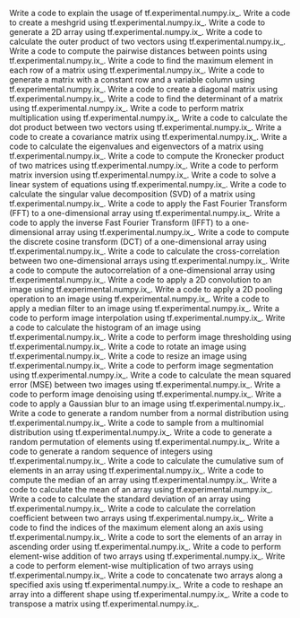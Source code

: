 Write a code to explain the usage of tf.experimental.numpy.ix_.
Write a code to create a meshgrid using tf.experimental.numpy.ix_.
Write a code to generate a 2D array using tf.experimental.numpy.ix_.
Write a code to calculate the outer product of two vectors using tf.experimental.numpy.ix_.
Write a code to compute the pairwise distances between points using tf.experimental.numpy.ix_.
Write a code to find the maximum element in each row of a matrix using tf.experimental.numpy.ix_.
Write a code to generate a matrix with a constant row and a variable column using tf.experimental.numpy.ix_.
Write a code to create a diagonal matrix using tf.experimental.numpy.ix_.
Write a code to find the determinant of a matrix using tf.experimental.numpy.ix_.
Write a code to perform matrix multiplication using tf.experimental.numpy.ix_.
Write a code to calculate the dot product between two vectors using tf.experimental.numpy.ix_.
Write a code to create a covariance matrix using tf.experimental.numpy.ix_.
Write a code to calculate the eigenvalues and eigenvectors of a matrix using tf.experimental.numpy.ix_.
Write a code to compute the Kronecker product of two matrices using tf.experimental.numpy.ix_.
Write a code to perform matrix inversion using tf.experimental.numpy.ix_.
Write a code to solve a linear system of equations using tf.experimental.numpy.ix_.
Write a code to calculate the singular value decomposition (SVD) of a matrix using tf.experimental.numpy.ix_.
Write a code to apply the Fast Fourier Transform (FFT) to a one-dimensional array using tf.experimental.numpy.ix_.
Write a code to apply the inverse Fast Fourier Transform (IFFT) to a one-dimensional array using tf.experimental.numpy.ix_.
Write a code to compute the discrete cosine transform (DCT) of a one-dimensional array using tf.experimental.numpy.ix_.
Write a code to calculate the cross-correlation between two one-dimensional arrays using tf.experimental.numpy.ix_.
Write a code to compute the autocorrelation of a one-dimensional array using tf.experimental.numpy.ix_.
Write a code to apply a 2D convolution to an image using tf.experimental.numpy.ix_.
Write a code to apply a 2D pooling operation to an image using tf.experimental.numpy.ix_.
Write a code to apply a median filter to an image using tf.experimental.numpy.ix_.
Write a code to perform image interpolation using tf.experimental.numpy.ix_.
Write a code to calculate the histogram of an image using tf.experimental.numpy.ix_.
Write a code to perform image thresholding using tf.experimental.numpy.ix_.
Write a code to rotate an image using tf.experimental.numpy.ix_.
Write a code to resize an image using tf.experimental.numpy.ix_.
Write a code to perform image segmentation using tf.experimental.numpy.ix_.
Write a code to calculate the mean squared error (MSE) between two images using tf.experimental.numpy.ix_.
Write a code to perform image denoising using tf.experimental.numpy.ix_.
Write a code to apply a Gaussian blur to an image using tf.experimental.numpy.ix_.
Write a code to generate a random number from a normal distribution using tf.experimental.numpy.ix_.
Write a code to sample from a multinomial distribution using tf.experimental.numpy.ix_.
Write a code to generate a random permutation of elements using tf.experimental.numpy.ix_.
Write a code to generate a random sequence of integers using tf.experimental.numpy.ix_.
Write a code to calculate the cumulative sum of elements in an array using tf.experimental.numpy.ix_.
Write a code to compute the median of an array using tf.experimental.numpy.ix_.
Write a code to calculate the mean of an array using tf.experimental.numpy.ix_.
Write a code to calculate the standard deviation of an array using tf.experimental.numpy.ix_.
Write a code to calculate the correlation coefficient between two arrays using tf.experimental.numpy.ix_.
Write a code to find the indices of the maximum element along an axis using tf.experimental.numpy.ix_.
Write a code to sort the elements of an array in ascending order using tf.experimental.numpy.ix_.
Write a code to perform element-wise addition of two arrays using tf.experimental.numpy.ix_.
Write a code to perform element-wise multiplication of two arrays using tf.experimental.numpy.ix_.
Write a code to concatenate two arrays along a specified axis using tf.experimental.numpy.ix_.
Write a code to reshape an array into a different shape using tf.experimental.numpy.ix_.
Write a code to transpose a matrix using tf.experimental.numpy.ix_.